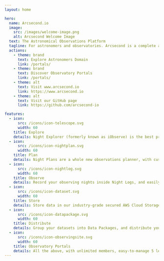 ```yaml
---
layout: home

hero:
  name: Arcsecond.io
  image:
    src: /images/welcome-image.png
    alt: Arcsecond Welcome Image
  text: The Astronomical Observations Platform
  tagline: For astronomers and observatories. Arcsecond is a complete and modular professional platform to prepare observations, manage data and execute night operations.
  actions:
    - theme: brand
      text: Explore Astronomers Domain
      link: /portals/
    - theme: brand
      text: Discover Observatory Portals
      link: /portals/
    - theme: alt
      text: Visit www.arcsecond.io
      link: https://www.arcsecond.io
    - theme: alt
      text: Visit our GitHub page
      link: https://github.com/arcsecond-io

features:
  - icon:
      src: /icons/icon-telescope.svg
      width: 60
    title: Explore
    details: Night Explorer (formerly known as iObserve) is the best pro tool for preparing astronomical observations.
  - icon:
      src: /icons/icon-nightplan.svg
      width: 60
    title: Plan
    details: Night Plans are a whole new observations planner, with custom rule sets. Create linear sequences of targets, manually ... or automatically!
  - icon:
      src: /icons/icon-nightlog.svg
      width: 60
    title: Observe
    details: Record your observing nights inside Night Logs, and easily associate data to each observation.
  - icon:
      src: /icons/icon-dataset.svg
      width: 60
    title: Store
    details: Store data in our industry-grade secured AWS Cloud Storage, or attach your external storages to Arcsecond.
  - icon:
      src: /icons/icon-datapackage.svg
      width: 60
    title: Distribute
    details: Group your datasets into Data Packages, and distribute your data and work to astronomers, or your visiting observers.
  - icon:
      src: /icons/icon-observingsite.svg
      width: 60
    title: Observatory Portals
    details: All the above, with unlimited members, easy-to-manage 5 levels of membership, very modular portals. Pick up only what you need.
---
```



